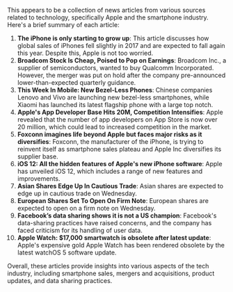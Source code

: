 This appears to be a collection of news articles from various sources related to technology, specifically Apple and the smartphone industry. Here's a brief summary of each article:

1. **The iPhone is only starting to grow up**: This article discusses how global sales of iPhones fell slightly in 2017 and are expected to fall again this year. Despite this, Apple is not too worried.
2. **Broadcom Stock Is Cheap, Poised to Pop on Earnings**: Broadcom Inc., a supplier of semiconductors, wanted to buy Qualcomm Incorporated. However, the merger was put on hold after the company pre-announced lower-than-expected quarterly guidance.
3. **This Week In Mobile: New Bezel-Less Phones**: Chinese companies Lenovo and Vivo are launching new bezel-less smartphones, while Xiaomi has launched its latest flagship phone with a large top notch.
4. **Apple's App Developer Base Hits 20M, Competition Intensifies**: Apple revealed that the number of app developers on App Store is now over 20 million, which could lead to increased competition in the market.
5. **Foxconn imagines life beyond Apple but faces major risks as it diversifies**: Foxconn, the manufacturer of the iPhone, is trying to reinvent itself as smartphone sales plateau and Apple Inc diversifies its supplier base.
6. **iOS 12: All the hidden features of Apple's new iPhone software**: Apple has unveiled iOS 12, which includes a range of new features and improvements.
7. **Asian Shares Edge Up In Cautious Trade**: Asian shares are expected to edge up in cautious trade on Wednesday.
8. **European Shares Set To Open On Firm Note**: European shares are expected to open on a firm note on Wednesday.
9. **Facebook’s data sharing shows it is not a US champion**: Facebook's data-sharing practices have raised concerns, and the company has faced criticism for its handling of user data.
10. **Apple Watch: $17,000 smartwatch is obsolete after latest update**: Apple's expensive gold Apple Watch has been rendered obsolete by the latest watchOS 5 software update.

Overall, these articles provide insights into various aspects of the tech industry, including smartphone sales, mergers and acquisitions, product updates, and data sharing practices.